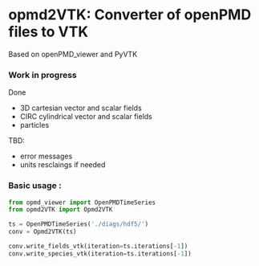 # opmd2VTK: Converter of openPMD files to VTK

Based on openPMD_viewer and PyVTK

### Work in progress

Done
- 3D cartesian vector and scalar fields
- CIRC cylindrical vector and scalar fields
- particles

TBD:
- error messages
- units resclaings if needed

### Basic usage :
```python
from opmd_viewer import OpenPMDTimeSeries
from opmd2VTK import Opmd2VTK

ts = OpenPMDTimeSeries('./diags/hdf5/')
conv = Opmd2VTK(ts)

conv.write_fields_vtk(iteration=ts.iterations[-1])
conv.write_species_vtk(iteration=ts.iterations[-1])
```
